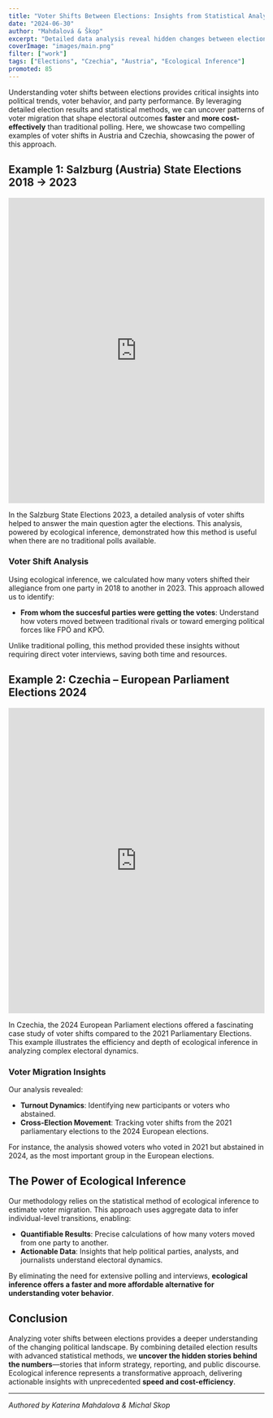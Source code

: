 ```yaml
---
title: "Voter Shifts Between Elections: Insights from Statistical Analysis"  
date: "2024-06-30"  
author: "Mahdalová & Škop"  
excerpt: "Detailed data analysis reveal hidden changes between elections."  
coverImage: "images/main.png"  
filter: ["work"]  
tags: ["Elections", "Czechia", "Austria", "Ecological Inference"]
promoted: 85
---
```


Understanding voter shifts between elections provides critical insights into political trends, voter behavior, and party performance. By leveraging detailed election results and statistical methods, we can uncover patterns of voter migration that shape electoral outcomes **faster** and **more cost-effectively** than traditional polling. Here, we showcase two compelling examples of voter shifts in Austria and Czechia, showcasing the power of this approach.

## Example 1: Salzburg (Austria) State Elections 2018 → 2023

<iframe src='https://flo.uri.sh/visualisation/21044292/embed' title='Interactive or visual content' className='flourish-embed-iframe' frameBorder='0' scrolling='no' width='100%' height='600px' sandbox='allow-same-origin allow-forms allow-scripts allow-downloads allow-popups allow-popups-to-escape-sandbox allow-top-navigation-by-user-activation'></iframe>

In the Salzburg State Elections 2023, a detailed analysis of voter shifts helped to answer the main question agter the elections. This analysis, powered by ecological inference, demonstrated how this method is useful when there are no traditional polls available.

### Voter Shift Analysis
Using ecological inference, we calculated how many voters shifted their allegiance from one party in 2018 to another in 2023. This approach allowed us to identify:

- **From whom the succesful parties were getting the votes**: Understand how voters moved between traditional rivals or toward emerging political forces like FPÖ and KPÖ.

Unlike traditional polling, this method provided these insights without requiring direct voter interviews, saving both time and resources.

## Example 2: Czechia – European Parliament Elections 2024

<iframe src='https://flo.uri.sh/visualisation/21044323/embed' title='Interactive or visual content' className='flourish-embed-iframe' frameBorder='0' scrolling='no' width='100%' height='600px' sandbox='allow-same-origin allow-forms allow-scripts allow-downloads allow-popups allow-popups-to-escape-sandbox allow-top-navigation-by-user-activation'></iframe>

In Czechia, the 2024 European Parliament elections offered a fascinating case study of voter shifts compared to the 2021 Parliamentary Elections. This example illustrates the efficiency and depth of ecological inference in analyzing complex electoral dynamics.

### Voter Migration Insights

Our analysis revealed:

- **Turnout Dynamics**: Identifying new participants or voters who abstained.
- **Cross-Election Movement**: Tracking voter shifts from the 2021 parliamentary elections to the 2024 European elections.

For instance, the analysis showed voters who voted in 2021 but abstained in 2024, as the most important group in the European elections.

## The Power of Ecological Inference

Our methodology relies on the statistical method of ecological inference to estimate voter migration. This approach uses aggregate data to infer individual-level transitions, enabling:

- **Quantifiable Results**: Precise calculations of how many voters moved from one party to another.
- **Actionable Data**: Insights that help political parties, analysts, and journalists understand electoral dynamics.

By eliminating the need for extensive polling and interviews, **ecological inference offers a faster and more affordable alternative for understanding voter behavior**.

## Conclusion

Analyzing voter shifts between elections provides a deeper understanding of the changing political landscape. By combining detailed election results with advanced statistical methods, we **uncover the hidden stories behind the numbers**—stories that inform strategy, reporting, and public discourse. Ecological inference represents a transformative approach, delivering actionable insights with unprecedented **speed and cost-efficiency**.

---

*Authored by Katerina Mahdalova & Michal Skop*

